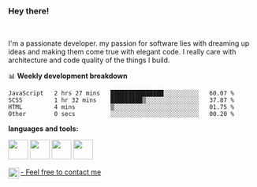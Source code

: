 ### Hey there!
<br />

I'm a passionate developer. my passion for software lies with dreaming up ideas and making them come true with elegant code. I really care with architecture and code quality of the things I build.

📊 **Weekly development breakdown**
<!--START_SECTION:waka-->

```text
JavaScript   2 hrs 27 mins   ███████████████░░░░░░░░░░   60.07 %
SCSS         1 hr 32 mins    █████████▒░░░░░░░░░░░░░░░   37.87 %
HTML         4 mins          ▒░░░░░░░░░░░░░░░░░░░░░░░░   01.75 %
Other        0 secs          ░░░░░░░░░░░░░░░░░░░░░░░░░   00.20 %
```

<!--END_SECTION:waka-->

**languages and tools:**  

<code><img height="40" src="https://user-images.githubusercontent.com/75685022/186163773-96a452e4-b570-4e5f-84e2-c591c8b0adbe.png"></code>
<code><img height="40" src="https://user-images.githubusercontent.com/75685022/186164103-840f0d6d-4d10-430f-a751-73d2ec733a00.png"></code>
<code><img height="40" src="https://user-images.githubusercontent.com/75685022/186164520-e5344565-1c74-492f-8882-a2d1ecf1eeca.png"></code>
<code><img height="40" src="https://user-images.githubusercontent.com/75685022/186165154-ec173cdb-c181-49c0-8cc8-39a3765c2faf.png"></code>



</a>
<a href="https://www.linkedin.com/in/maria-roberta-487984209/?locale=en_US">
   - Feel free to contact me
  <img align="left" alt="Maria's LinkedIN" width="22px" src="https://raw.githubusercontent.com/peterthehan/peterthehan/master/assets/linkedin.svg" />
</a>
